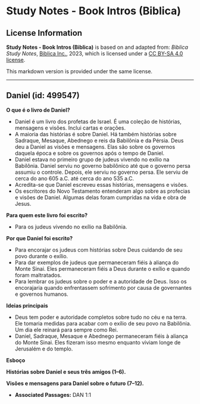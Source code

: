# Study Notes - Book Intros (Biblica)

## License Information

**Study Notes - Book Intros (Biblica)** is based on and adapted from: _Biblica Study Notes_, [Biblica Inc.](https://www.biblica.com/), 2023, which is licensed under a [CC BY-SA 4.0 license](https://creativecommons.org/licenses/by-sa/4.0/legalcode.en).

This markdown version is provided under the same license.



--------------------------------

## Daniel (id: 499547)

**O que é o livro de Daniel?**

* Daniel é um livro dos profetas de Israel. É uma coleção de histórias, mensagens e visões. Inclui cartas e orações.
* A maioria das histórias é sobre Daniel. Há também histórias sobre Sadraque, Mesaque, Abednego e reis da Babilônia e da Pérsia. Deus deu a Daniel as visões e mensagens. Elas são sobre os governos daquela época e sobre os governos após o tempo de Daniel.
* Daniel estava no primeiro grupo de judeus vivendo no exílio na Babilônia. Daniel serviu no governo babilônico até que o governo persa assumiu o controle. Depois, ele serviu no governo persa. Ele serviu de cerca do ano 605 a.C. até cerca do ano 535 a.C.
* Acredita\-se que Daniel escreveu essas histórias, mensagens e visões.
* Os escritores do Novo Testamento entenderam algo sobre as profecias e visões de Daniel. Algumas delas foram cumpridas na vida e obra de Jesus.

**Para quem este livro foi escrito?**

* Para os judeus vivendo no exílio na Babilônia.

**Por que Daniel foi escrito?**

* Para encorajar os judeus com histórias sobre Deus cuidando de seu povo durante o exílio.
* Para dar exemplos de judeus que permaneceram fiéis à aliança do Monte Sinai. Eles permaneceram fiéis a Deus durante o exílio e quando foram maltratados.
* Para lembrar os judeus sobre o poder e a autoridade de Deus. Isso os encorajaria quando enfrentassem sofrimento por causa de governantes e governos humanos.

**Ideias principais**

* Deus tem poder e autoridade completos sobre tudo no céu e na terra. Ele tomaria medidas para acabar com o exílio de seu povo na Babilônia. Um dia ele reinará para sempre como Rei.
* Daniel, Sadraque, Mesaque e Abednego permaneceram fiéis à aliança do Monte Sinai. Eles fizeram isso mesmo enquanto viviam longe de Jerusalém e do templo.

**Esboço**

**Histórias sobre Daniel e seus três amigos (1–6\).**

**Visões e mensagens para Daniel sobre o futuro (7–12\).**

* **Associated Passages:** DAN 1:1

